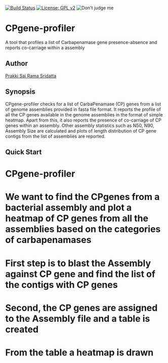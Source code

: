 [![Build Status](https://travis-ci.org/tseemann/snippy.svg?branch=master)]()
[![License: GPL v2](https://img.shields.io/badge/License-GPL%20v2-blue.svg)]()
![Don't judge me](https://img.shields.io/badge/Language-Perl_5-steelblue.svg)

# CPgene-profiler
A tool that profiles a list of Carbapenamase gene presence-absence and reports co-carriage within a assembly

## Author
[Prakki Sai Rama Sridatta](https://twitter.com/prakki_rama)

## Synopsis

CPgene-profiler checks for a list of CarbaPenamase (CP) genes from a list of genome assemblies
provided in fasta file format. It reports the profile of all the CP genes available in the genome assemblies 
in the format of simple heatmap. Apart from this, it also reports the presence of co-carriage of CP genes 
within an assembly. Other assembly statistics such as N50, N90, Assembly Size are calculated and plots of 
length distribution of CP gene contigs from the list of assemblies are reported.

## Quick Start
# CPgene-profiler
# We want to find the CPgenes from a bacterial assembly and plot a heatmap of CP genes from all the assemblies based on the categories of carbapenamases
# First step is to blast the Assembly against CP gene and find the list of the contigs with CP genes
# Second, the CP genes are assigned to the Assembly file and a table is created
# From the table a heatmap is drawn
